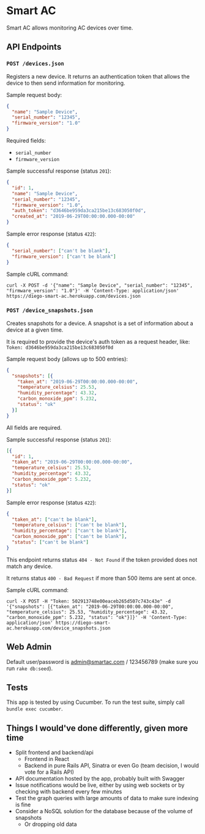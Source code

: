 # Smart AC

Smart AC allows monitoring AC devices over time.

## API Endpoints

### `POST /devices.json`

Registers a new device. It returns an authentication token that allows the device to then send information for
monitoring.

Sample request body:

```json
{
  "name": "Sample Device",
  "serial_number": "12345",
  "firmware_version": "1.0"
}
```

Required fields:

* `serial_number`
* `firmware_version`

Sample successful response (status `201`):

```json
{
  "id": 1,
  "name": "Sample Device",
  "serial_number": "12345",
  "firmware_version": "1.0",
  "auth_token": "d3646be959da3ca215be13c683050f0d",
  "created_at": "2019-06-29T00:00:00.000-00:00"
}
```

Sample error response (status `422`):

```json
{
  "serial_number": ["can't be blank"],
  "firmware_version": ["can't be blank"]
}
```

Sample cURL command:

```
curl -X POST -d '{"name": "Sample Device", "serial_number": "12345", "firmware_version": "1.0"}' -H 'Content-Type: application/json' https://diego-smart-ac.herokuapp.com/devices.json
```

### `POST /device_snapshots.json`

Creates snapshots for a device. A snapshot is a set of information about a device at a given time.

It is required to provide the device's auth token as a request header, like: `Token: d3646be959da3ca215be13c683050f0d`

Sample request body (allows up to 500 entries):

```json
{
  "snapshots": [{
    "taken_at": "2019-06-29T00:00:00.000-00:00",
    "temperature_celsius": 25.53,
    "humidity_percentage": 43.32,
    "carbon_monoxide_ppm": 5.232,
    "status": "ok"
  }]
}
```

All fields are required.

Sample successful response (status `201`):

```json
[{
  "id": 1,
  "taken_at": "2019-06-29T00:00:00.000-00:00",
  "temperature_celsius": 25.53,
  "humidity_percentage": 43.32,
  "carbon_monoxide_ppm": 5.232,
  "status": "ok"
}]
```

Sample error response (status `422`):

```json
{
  "taken_at": ["can't be blank"],
  "temperature_celsius": ["can't be blank"],
  "humidity_percentage": ["can't be blank"],
  "carbon_monoxide_ppm": ["can't be blank"],
  "status": ["can't be blank"]
}
```

This endpoint returns status `404 - Not Found` if the token provided does not match any device.

It returns status `400 - Bad Request` if more than 500 items are sent at once.

Sample cURL command:

```
curl -X POST -H "Token: 502913748e00eaceb265d507c743c43e" -d '{"snapshots": [{"taken_at": "2019-06-29T00:00:00.000-00:00", "temperature_celsius": 25.53, "humidity_percentage": 43.32, "carbon_monoxide_ppm": 5.232, "status": "ok"}]}' -H 'Content-Type: application/json' https://diego-smart-ac.herokuapp.com/device_snapshots.json
```

## Web Admin

Default user/password is admin@smartac.com / 123456789 (make sure you run `rake db:seed`).

## Tests

This app is tested by using Cucumber. To run the test suite, simply call `bundle exec cucumber`.

## Things I would've done differently, given more time

* Split frontend and backend/api
  * Frontend in React
  * Backend in pure Rails API, Sinatra or even Go (team decision, I would vote for a Rails API)
* API documentation hosted by the app, probably built with Swagger
* Issue notifications would be live, either by using web sockets or by checking with backend every few minutes
* Test the graph queries with large amounts of data to make sure indexing is fine
* Consider a NoSQL solution for the database because of the volume of snapshots
  * Or dropping old data

